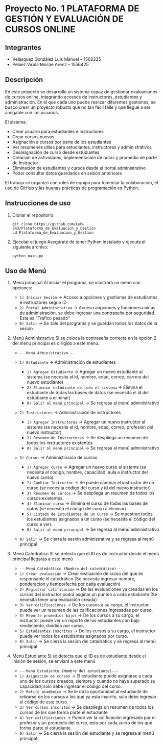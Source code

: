 # Proyecto No. 1 PLATAFORMA DE GESTIÓN Y EVALUACIÓN DE CURSOS ONLINE

## Integrantes

* Velásquez González Luis Manuel – 1502325
* Pelaez Virula Moshé Arenz – 1556425

## Descripción

En este proyecto se desarrollo un sistema capaz de gestionar evaluaciones de cursos online, integrando accesos de instructores, estudiantes y administración. 
En el que cada uno puede realizar diferentes gestiones, se busco crear un proyecto robusto que no tan fácil falle y que llegué a ser amigable con los usuarios.


El sistema:

* Crear usuario para estudiantes e instructores
* Crear cursos nuevos
* Asignación a cursos por parte de los estudiantes
* Ver resumenes utiles para estudiantes, instructores y administrativos
* Desasignación de curso desde estudiantes
* Creación de actividades, implementación de notas y promedio de parte de Instructor
* Eliminación de estudiantes y cursos desde el portal administrativo
* Poder consultar datos guardados en sesión anteriores

El trabajo se organizó con roles de equipo para fomentar la colaboración, el uso de GitHub y las buenas prácticas de programación en Python.


## Instrucciones de uso

1. Clonar el repositorio

   ```
   git clone https://github.com/LuM-343/Plataforma_de_Evaluacion_y_Gestion
   cd Plataforma_de_Evaluacion_y_Gestion
   ```

2. Ejecutar el juego
   Asegúrate de tener Python instalado y ejecuta el siguiente archivo:

   ```
   python main.py
   ```

## Uso de Menú

1. Menú principal
   Al iniciar el programa, se mostrará un menú con opciones:

   * `1) Iniciar Sesión` → Acceso a opciones y gestiones de estudiantes e instructores segun ID 
   * `2) Portal Administrativo` → Acceso aopciones y funciones unicas de administración, se debe ingresar una contraseña por seguridad. Esta es "Trafico pesado"
   * `0) Salir` → Se sale del programa y se guardan todos los datos de la sesión


2. Menú Administrarivo
   Si se coloca la contraseña correcta en la opción 2 del menú principal es dirigido a este menú.
   * `---Menú Administrativo---`
   * `1) Estudiante` → Administración de estudiantes
      * `1) Agregar Estudiante` → Agregar un nuevo estudiante al sistema (se necesita el id, nombre, edad, correo, carrera del nuevo estudiante)
      * `2) Eliminar estudiante de todo el sistema` → Elimina el estudiante de todas las bases de datos (se necesita el id del estudiante a eliminar)
      * `0) Salir al menú principal` → Se regresa al menú administrativo
        
   * `2) Instructores` → Administración de instructores
      * `1) Agregar Instructores` → Agregar un nuevo instructor al sistema (se necesita el id, nombre, edad, correo, profesión del nuevo instructor)
      * `2) Resumen de Instructores` → Se despliega un resumen de todos los instructores existentes.
      * `0) Salir al menú principal` → Se regresa al menú administrativo
   * `3) Cursos` → Administración de cursos
      * `1) Agregar curso` → Agregar un nuevo curso al sistema (se necesita el código, nombre, capacidad, aula e instructor del nuevo curso)
      * `2) Cambiar Instructor` → Se puede cambiar el instructor de un curso (se necesita código del curso y id del nuevo instructor)
      * `3) Resumen de cursos` → Se despliega un resumen de todos los cursos existentes.
      * `4) Eliminar curso` → Elimina el curso de todas las bases de datos (se necesita el código del curso a eliminar)
      * `5) Listado de Estudiantes de un Curso` → Se muestran todos los estudiantes asignados a un curso (se necesita el código del curso a ver).
      * `0) Salir al menú principal` → Se regresa al menú administrativo
   * `0) Salir` → Se cierra la sesión administrativa y se regresa al menú principal

     
3. Menú Catedrático
   Si se detecta que el ID es de instructor desde el menú principal llegarás a este menú
   * `---Menú Catedrático (Nombre del catedrático)---`
   * `1) Crear evaluación` → Crear evaluación de  curso del que es responsable el catedrático (Se necesita ingresar nombre, ponderacion y tiempo/fecha por cada evaluación)
   * `2) Registrar calificación` → De las evaluaciones ya creadas en los cursos del instructor podrá asginar un punteo a cada estudiante (Se necesita tener una evaluación creada)
   * `3) Ver calificaciones` → De los cursos a su cargo, el instructor puede ver un resumen de las calificaciones ingresadas por curso.
   * `4) Reporte promedios bajos` → De los cursos a su cargo, el instructor puede ver un reporte de los estudiantes con bajo rendimiento, dividido por curso.
   * `5) Estudiantes Inscritos` → De los cursos a su cargo, el instructor puede ver todos los estudiantes asignados por curso.
   * `0) Salir` → Se cierra la sesión del catedrático y se regresa al menú principal

  
4. Menú Estudiante
   Si se detecta que el ID es de estudiante desde el inisión de sesión, se enviará a este menú
   * `---Menú Estudiante (Nombre del estudiante)---`
   * `1) Asignación de cursos` → El estudiante puede asignarse a cada uno de los cursos creados, siempre y cuando no haya superado su capacidad, solo debe ingresar el código del curso.
   * `2) Retiro académico` → Se le da la oportunidad al estudiante de retirarse de los cursos a los que ya esta inscrito, solo debe ingresar el código de este curso.
   * `3) Ver cursos inscritos` → Se despliega un resumen de todos los cursos de los que forma parte el estudiante
   * `4) Ver calificaciones` → Puede ver la calificación ingresada por el profesor y un promedio del curso, esto por cada curso de los que forma parte el estudiante.
   * `0) Salir` → Se cierra la sesión del estudiante y se regresa al menú principal


